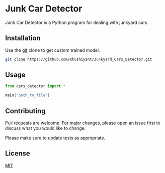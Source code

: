 # Junk Car Detector

Junk Car Detector is a Python program for dealing with junkyard cars.

## Installation

Use the [git]() clone to get custom trained model.

```bash
git clone https://github.com/Khushiyant/Junkyard_Cars_Detector.git
```

## Usage

```python
from cars_detector import *

main("path_to_file")
```

## Contributing
Pull requests are welcome. For major changes, please open an issue first to discuss what you would like to change.

Please make sure to update tests as appropriate.

## License
[MIT](https://choosealicense.com/licenses/mit/)